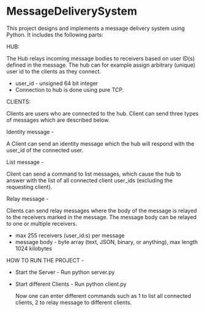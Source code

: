 # MessageDeliverySystem
This project designs and implements a message delivery system using Python. It includes the following parts:

HUB:

The Hub relays incoming message bodies to receivers based on user ID(s) defined in the message. The hub can for example assign arbitrary (unique) user id to the clients as they connect.

 - user_id - unsigned 64 bit integer
 - Connection to hub is done using pure TCP.

CLIENTS:

Clients are users who are connected to the hub. Client can send three types of messages which are described below.

Identity message - 

A Client can send an identity message which the hub will respond with the user_id of the connected user.

List message - 

Client can send a command to list messages, which cause the hub to answer with the list of all connected client user_ids (excluding the requesting client).

Relay message -

Clients can send relay messages where the body of the message is relayed to the receivers marked in the message. The message body can be relayed to one or multiple receivers.

 - max 255 receivers (user_id:s) per message
 - message body - byte array (text, JSON, binary, or anything), max length 1024 kilobytes

 
HOW TO RUN THE PROJECT - 

 - Start the Server - Run python server.py
 - Start different Clients - Run python client.py

 	Now one can enter different commands such as 1 to list all connected clients, 2 to relay message to different clients.
